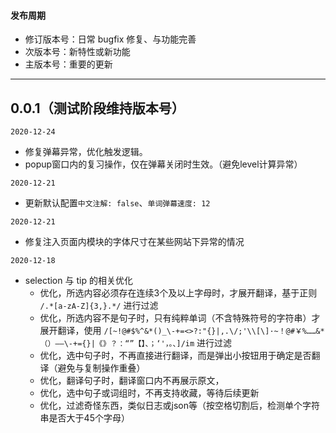 #### 发布周期

- 修订版本号：日常 bugfix 修复、与功能完善
- 次版本号：新特性或新功能
- 主版本号：重要的更新

---

## 0.0.1（测试阶段维持版本号）

`2020-12-24`

- 修复弹幕异常，优化触发逻辑。
- popup窗口内的复习操作，仅在弹幕关闭时生效。（避免level计算异常）

`2020-12-21`

- 更新默认配置`中文注解: false`、`单词弹幕速度: 12`


`2020-12-21`

- 修复注入页面内模块的字体尺寸在某些网站下异常的情况


`2020-12-18`

- selection 与 tip 的相关优化
  - 优化，所选内容必须存在连续3个及以上字母时，才展开翻译，基于正则 `/.*[a-zA-Z]{3,}.*/` 进行过滤
  - 优化，所选内容不是句子时，只有纯粹单词（不含特殊符号的字符串）才展开翻译，使用 `/[~!@#$%^&*()_\-+=<>?:"{}|,.\/;'\\[\]·~！@#￥%……&*（）——\-+={}|《》？：“”【】、；‘'，。、]/im` 进行过滤
  - 优化，选中句子时，不再直接进行翻译，而是弹出小按钮用于确定是否翻译（避免与复制操作重叠）
  - 优化，翻译句子时，翻译窗口内不再展示原文，
  - 优化，选中句子或词组时，不再支持收藏，等待后续更新
  - 优化，过滤奇怪东西，类似日志或json等（按空格切割后，检测单个字符串是否大于45个字母）